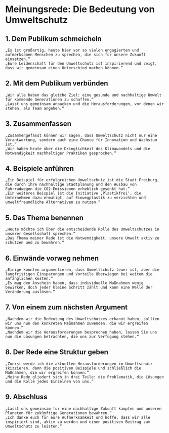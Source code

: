 # Meinungsrede: Die Bedeutung von Umweltschutz

## 1. Dem Publikum schmeicheln

    „Es ist großartig, heute hier vor so vielen engagierten und aufmerksamen Menschen zu sprechen, die sich für unsere Zukunft einsetzen.“
    „Eure Leidenschaft für den Umweltschutz ist inspirierend und zeigt, dass wir gemeinsam einen Unterschied machen können.“

## 2. Mit dem Publikum verbünden

    „Wir alle haben das gleiche Ziel: eine gesunde und nachhaltige Umwelt für kommende Generationen zu schaffen.“
    „Lasst uns gemeinsam anpacken und die Herausforderungen, vor denen wir stehen, als Team angehen.“

## 3. Zusammenfassen

    „Zusammengefasst können wir sagen, dass Umweltschutz nicht nur eine Verantwortung, sondern auch eine Chance für Innovation und Wachstum ist.“
    „Wir haben heute über die Dringlichkeit des Klimawandels und die Notwendigkeit nachhaltiger Praktiken gesprochen.“

## 4. Beispiele anführen

    „Ein Beispiel für erfolgreichen Umweltschutz ist die Stadt Freiburg, die durch ihre nachhaltige Stadtplanung und den Ausbau von Fahrradwegen die CO2-Emissionen erheblich gesenkt hat.“
    „Ein weiteres Beispiel ist die Initiative ‚Plastikfrei‘, die Unternehmen dazu ermutigt, auf Einwegplastik zu verzichten und umweltfreundliche Alternativen zu nutzen.“

## 5. Das Thema benennen

    „Heute möchte ich über die entscheidende Rolle des Umweltschutzes in unserer Gesellschaft sprechen.“
    „Das Thema meiner Rede ist die Notwendigkeit, unsere Umwelt aktiv zu schützen und zu bewahren.“

## 6. Einwände vorweg nehmen

    „Einige könnten argumentieren, dass Umweltschutz teuer ist, aber die langfristigen Einsparungen und Vorteile überwiegen bei weitem die anfänglichen Kosten.“
    „Es mag den Anschein haben, dass individuelle Maßnahmen wenig bewirken, doch jeder kleine Schritt zählt und kann eine Welle der Veränderung auslösen.“

## 7. Von einem zum nächsten Argument

    „Nachdem wir die Bedeutung des Umweltschutzes erkannt haben, sollten wir uns nun den konkreten Maßnahmen zuwenden, die wir ergreifen können.“
    „Nachdem wir die Herausforderungen besprochen haben, lassen Sie uns nun die Lösungen betrachten, die uns zur Verfügung stehen.“

## 8. Der Rede eine Struktur geben

    „Zuerst werde ich die aktuellen Herausforderungen im Umweltschutz skizzieren, dann die positiven Beispiele und schließlich die Maßnahmen, die wir ergreifen können.“
    „Meine Rede gliedert sich in drei Teile: die Problematik, die Lösungen und die Rolle jedes Einzelnen von uns.“

## 9. Abschluss

    „Lasst uns gemeinsam für eine nachhaltige Zukunft kämpfen und unseren Planeten für zukünftige Generationen bewahren.“
    „Ich danke euch für eure Aufmerksamkeit und hoffe, dass wir alle inspiriert sind, aktiv zu werden und einen positiven Beitrag zum Umweltschutz zu leisten.“
